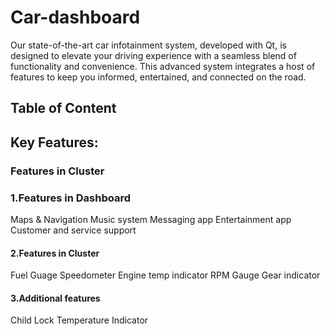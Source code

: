 # Car-dashboard
Our state-of-the-art car infotainment system, developed with Qt, is designed to elevate your driving experience with a seamless blend of functionality and convenience. This advanced system integrates a host of features to
keep you informed, entertained, and connected on the road.

## Table of Content

## Key Features:
### Features in Cluster

### 1.Features in Dashboard
   Maps & Navigation
   Music system
   Messaging app
   Entertainment app
   Customer and service support

#### 2.Features in Cluster
   Fuel Guage
   Speedometer
   Engine temp indicator
   RPM Gauge
   Gear indicator

#### 3.Additional features
   Child Lock
   Temperature Indicator
    
